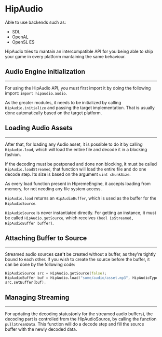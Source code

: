 # HipAudio

Able to use backends such as:
- SDL
- OpenAL
- OpenSL ES

HipAudio tries to mantain an intercompatible API for you being able to ship your game in every platform
mantaining the same behaviour.

## Audio Engine initialization
___

For using the HipAudio API, you must first import it by doing the following import: `import hipaudio.audio`.

As the greater modules, it needs to be initialized by calling `HipAudio.initialize` and passing the target implementation. That is usually done automatically based on the target platform.


## Loading Audio Assets
____

After that, for loading any Audio asset, it is possible to do it by calling `HipAudio.load`, which will load the entire file and decode it in a blocking fashion.

If the decoding must be postponed and done non blocking, it must be called `HipAudio.loadStreamed`, that function will load the entire file and do one decode step. Its size is based on the argument `uint chunkSize`.


As every load function present in HipremeEngine, it accepts loading from memory, for not needing any file system access.

`HipAudio.load` returns an `HipAudioBuffer`, which is used as the buffer for the `HipAudioSource`.

`HipAudioSource` is never instantiated directly. For getting an instance, it must be called `HipAudio.getSource`, which receives `(bool isStreamed, HipAudioBuffer buffer)`.


## Attaching Buffer to Source
___

Streamed audio sources **can't** be created without a buffer, as they're tightly bound to each other. If you wish to create the source before the buffer, it can be done by the following code:

```d
HipAudioSource src = HipAudio.getSource(false);
HipAudioBuffer buf = HipAudio.load("some/audio/asset.mp3", HipAudioTypes.SFX);
src.setBuffer(buf);
```

## Managing Streaming
___
For updating the decoding status(only for the streamed audio buffers), the decoding part is controlled from the HipAudioSource, by calling the function `pullStreamData`. This function will do a decode step and fill the source buffer with the newly decoded data.